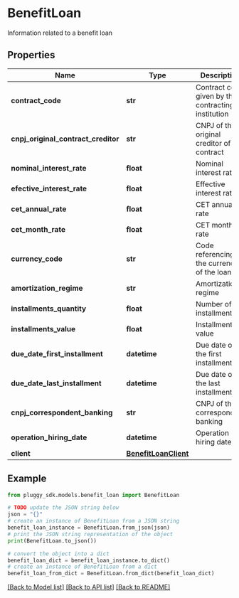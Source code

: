 # BenefitLoan

Information related to a benefit loan

## Properties

Name | Type | Description | Notes
------------ | ------------- | ------------- | -------------
**contract_code** | **str** | Contract code given by the contracting institution | 
**cnpj_original_contract_creditor** | **str** | CNPJ of the original creditor of the contract | [optional] 
**nominal_interest_rate** | **float** | Nominal interest rate | [optional] 
**efective_interest_rate** | **float** | Effective interest rate | [optional] 
**cet_annual_rate** | **float** | CET annual rate | [optional] 
**cet_month_rate** | **float** | CET monthly rate | [optional] 
**currency_code** | **str** | Code referencing the currency of the loan | [optional] 
**amortization_regime** | **str** | Amortization regime | [optional] 
**installments_quantity** | **float** | Number of installments | [optional] 
**installments_value** | **float** | Installment value | [optional] 
**due_date_first_installment** | **datetime** | Due date of the first installment | [optional] 
**due_date_last_installment** | **datetime** | Due date of the last installment | [optional] 
**cnpj_correspondent_banking** | **str** | CNPJ of the correspondent banking | [optional] 
**operation_hiring_date** | **datetime** | Operation hiring date | [optional] 
**client** | [**BenefitLoanClient**](BenefitLoanClient.md) |  | 

## Example

```python
from pluggy_sdk.models.benefit_loan import BenefitLoan

# TODO update the JSON string below
json = "{}"
# create an instance of BenefitLoan from a JSON string
benefit_loan_instance = BenefitLoan.from_json(json)
# print the JSON string representation of the object
print(BenefitLoan.to_json())

# convert the object into a dict
benefit_loan_dict = benefit_loan_instance.to_dict()
# create an instance of BenefitLoan from a dict
benefit_loan_from_dict = BenefitLoan.from_dict(benefit_loan_dict)
```
[[Back to Model list]](../README.md#documentation-for-models) [[Back to API list]](../README.md#documentation-for-api-endpoints) [[Back to README]](../README.md)


